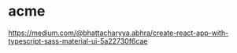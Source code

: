 # acme

https://medium.com/@bhattacharyya.abhra/create-react-app-with-typescript-sass-material-ui-5a22730f6cae